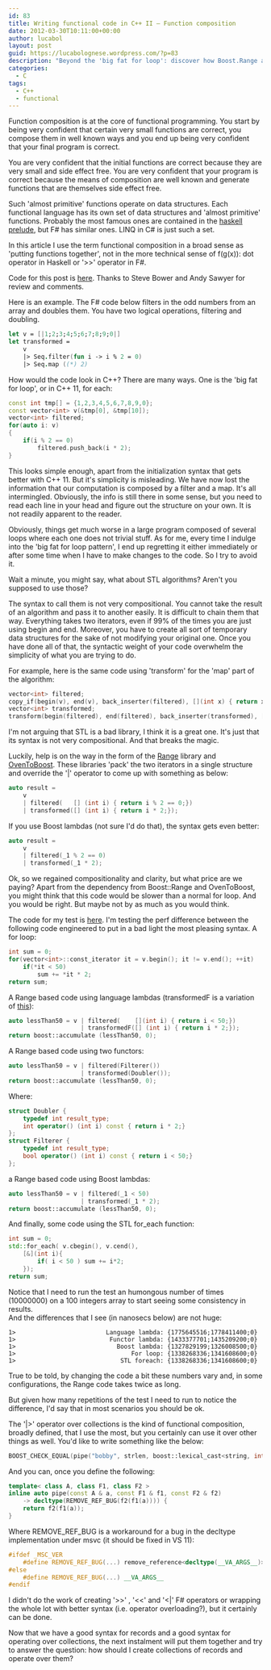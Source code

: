 ```yaml
---
id: 83
title: Writing functional code in C++ II – Function composition
date: 2012-03-30T10:11:00+00:00
author: lucabol
layout: post
guid: https://lucabolognese.wordpress.com/?p=83
description: "Beyond the 'big fat for loop': discover how Boost.Range and clever operator overloading can bring F#-style function composition to C++. With performance benchmarks to prove it won't kill your program. Because even C++ deserves some functional elegance"
categories:
  - C
tags:
  - C++
  - functional
---
```

Function composition is at the core of functional programming. You start by being very confident that certain very small functions are correct, you compose them in well known ways and you end up being very confident that your final program is correct.

You are very confident that the initial functions are correct because they are very small and side effect free. You are very confident that your program is correct because the means of composition are well known and generate functions that are themselves side effect free.

Such 'almost primitive' functions operate on data structures. Each functional language has its own set of data structures and 'almost primitive' functions. Probably the most famous ones are contained in the [haskell prelude](http://www.haskell.org/onlinereport/standard-prelude.html), but F# has similar ones. LINQ in C# is just such a set.

In this article I use the term functional composition in a broad sense as 'putting functions together', not in the more technical sense of f(g(x)): dot operator in Haskell or '>>' operator in F#.

Code for this post is [here](https://github.com/lucabol/FunctionalCpp). Thanks to Steve Bower and Andy Sawyer for review and comments.

Here is an example. The F# code below filters in the odd numbers from an array and doubles them. You have two logical operations, filtering and doubling.

```fsharp
let v = [|1;2;3;4;5;6;7;8;9;0|]
let transformed =
    v
    |> Seq.filter(fun i -> i % 2 = 0)
    |> Seq.map ((*) 2)
```

How would the code look in C++? There are many ways. One is the 'big fat for loop', or in C++ 11, for each:

```cpp
const int tmp[] = {1,2,3,4,5,6,7,8,9,0};
const vector<int> v(&tmp[0], &tmp[10]);
vector<int> filtered;
for(auto i: v)
{
    if(i % 2 == 0)
        filtered.push_back(i * 2);
}
```

This looks simple enough, apart from the initialization syntax that gets better with C++ 11. But it's simplicity is misleading. We have now lost the information that our computation is composed by a filter and a map. It's all intermingled. Obviously, the info is still there in some sense, but you need to read each line in your head and figure out the structure on your own. It is not readily apparent to the reader.

Obviously, things get much worse in a large program composed of several loops where each one does not trivial stuff. As for me, every time I indulge into the 'big fat for loop pattern', I end up regretting it either immediately or after some time when I have to make changes to the code. So I try to avoid it.

Wait a minute, you might say, what about STL algorithms? Aren't you supposed to use those?

The syntax to call them is not very compositional. You cannot take the result of an algorithm and pass it to another easily. It is difficult to chain them that way. Everything takes two iterators, even if 99% of the times you are just using begin and end. Moreover, you have to create all sort of temporary data structures for the sake of not modifying your original one. Once you have done all of that, the syntactic weight of your code overwhelm the simplicity of what you are trying to do.

For example, here is the same code using 'transform' for the 'map' part of the algorithm:

```cpp
vector<int> filtered;
copy_if(begin(v), end(v), back_inserter(filtered), [](int x) { return x % 2 == 0;});
vector<int> transformed;
transform(begin(filtered), end(filtered), back_inserter(transformed), [](int x) { return x * 2;});
```

I'm not arguing that STL is a bad library, I think it is a great one. It's just that its syntax is not very compositional. And that breaks the magic.

Luckily, help is on the way in the form of the [Range](http://www.boost.org/doc/libs/1_49_0/libs/range/doc/html/index.html) library and [OvenToBoost](https://github.com/faithandbrave/OvenToBoost). These libraries 'pack' the two iterators in a single structure and override the '|' operator to come up with something as below:

```cpp
auto result =
    v
    | filtered(   [] (int i) { return i % 2 == 0;})
    | transformed([] (int i) { return i * 2;});
```

If you use Boost lambdas (not sure I'd do that), the syntax gets even better:

```cpp
auto result =
    v
    | filtered(_1 % 2 == 0)
    | transformed(_1 * 2);
```

Ok, so we regained compositionality and clarity, but what price are we paying? Apart from the dependency from Boost::Range and OvenToBoost, you might think that this code would be slower than a normal for loop. And you would be right. But maybe not by as much as you would think.

The code for my test is [here](https://github.com/lucabol/FunctionalCpp/blob/master/range_performance.cpp). I'm testing the perf difference between the following code engineered to put in a bad light the most pleasing syntax. A for loop:

```cpp
int sum = 0;
for(vector<int>::const_iterator it = v.begin(); it != v.end(); ++it)
    if(*it < 50)
        sum += *it * 2;
return sum;
```

A Range based code using language lambdas (transformedF is a variation of [this](http://smellegantcode.wordpress.com/2011/10/31/linq-to-c-or-something-much-better/)):

```cpp
auto lessThan50 = v | filtered(    [](int i) { return i < 50;})
                    | transformedF([] (int i) { return i * 2;});
return boost::accumulate (lessThan50, 0);
```

A Range based code using two functors:

```cpp
auto lessThan50 = v | filtered(Filterer())
                    | transformed(Doubler());
return boost::accumulate (lessThan50, 0);
```

Where:

```cpp
struct Doubler {
    typedef int result_type;
    int operator() (int i) const { return i * 2;}
};
struct Filterer {
    typedef int result_type;
    bool operator() (int i) const { return i < 50;}
};
```

a Range based code using Boost lambdas:

```cpp
auto lessThan50 = v | filtered(_1 < 50)
                    | transformed(_1 * 2);
return boost::accumulate (lessThan50, 0);
```

And finally, some code using the STL for_each function:

```cpp
int sum = 0;
std::for_each( v.cbegin(), v.cend(),
    [&](int i){
        if( i < 50 ) sum += i*2;
    });
return sum;
```

Notice that I need to run the test an humongous number of times (10000000) on a 100 integers array to start seeing some consistency in results.  
And the differences that I see (in nanosecs below) are not huge:

```text
1>                         Language lambda: {1775645516;1778411400;0}
1>                          Functor lambda: {1433377701;1435209200;0}
1>                            Boost lambda: {1327829199;1326008500;0}
1>                                For loop: {1338268336;1341608600;0}
1>                             STL foreach: {1338268336;1341608600;0}
```

True to be told, by changing the code a bit these numbers vary and, in some configurations, the Range code takes twice as long.
 
But given how many repetitions of the test I need to run to notice the difference, I'd say that in most scenarios you should be ok.

The '|>' operator over collections is the kind of functional composition, broadly defined, that I use the most, but you certainly can use it over other things as well. You'd like to write something like the below:

```cpp
BOOST_CHECK_EQUAL(pipe("bobby", strlen, boost::lexical_cast<string, int>), "5");
```

And you can, once you define the following:

```cpp
template< class A, class F1, class F2 >
inline auto pipe(const A & a, const F1 & f1, const F2 & f2)
    -> decltype(REMOVE_REF_BUG(f2(f1(a)))) {
    return f2(f1(a));
}
```

Where REMOVE_REF_BUG is a workaround for a bug in the decltype implementation under msvc (it should be fixed in VS 11):

```cpp
#ifdef _MSC_VER
    #define REMOVE_REF_BUG(...) remove_reference<decltype(__VA_ARGS__)>::type()
#else
    #define REMOVE_REF_BUG(...) __VA_ARGS__
#endif
```

I didn't do the work of creating '>>' , '<<' and '<|' F# operators or wrapping the whole lot with better syntax (i.e. operator overloading?), but it certainly can be done.

Now that we have a good syntax for records and a good syntax for operating over collections, the next instalment will put them together and try to answer the question: how should I create collections of records and operate over them?
